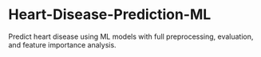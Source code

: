 # Heart-Disease-Prediction-ML
Predict heart disease using ML models with full preprocessing, evaluation, and feature importance analysis.
